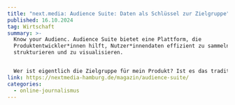 ```yaml
---
title: "next.media: Audience Suite: Daten als Schlüssel zur Zielgruppe"
published: 16.10.2024
tag: Wirtschaft
summary: >-
  Know your Audienc. Audience Suite bietet eine Plattform, die
  Produktentwickler*innen hilft, Nutzer*innendaten effizient zu sammeln, zu
  strukturieren und zu visualisieren.


  Wer ist eigentlich die Zielgruppe für mein Produkt? Ist es das traditionelle Arbeitermilieu, das Bewährtes schätzt und Stabilität sucht? Oder das neoökologische Milieu, das nachhaltig verantwortliche Produkte bevorzugt? Oder das Milieu der Performer, das technologisch anspruchsvoll und vernetzt ist und Produkte bevorzugt, die effizient und fortschrittlich sind, um seine Ziele zu erreichen? Die Beantwortung dieser Frage ist entscheidend, um das eigene Produkt optimal auf die Bedürfnisse der Zielgruppe abzustimmen. Wie das geht, damit beschäftigen sich Lukas Wilkes, Philipp Dudek und Jan Weiß seit geraumer Zeit.
link: https://nextmedia-hamburg.de/magazin/audience-suite/
categories:
  - online-journalismus
---
```

